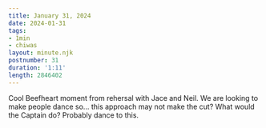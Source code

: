 ```yaml
---
title: January 31, 2024
date: 2024-01-31
tags:
- 1min
- chiwas
layout: minute.njk
postnumber: 31
duration: '1:11'
length: 2846402
---
```

Cool Beefheart moment from rehersal with Jace and Neil. We are looking to make people dance so... this approach may not make the cut? What would the Captain do? Probably dance to this. 




